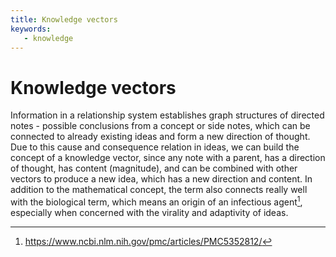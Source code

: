 ```yaml
---
title: Knowledge vectors
keywords: 
   - knowledge
---
```


# Knowledge vectors

Information in a relationship system establishes graph structures of directed notes - possible conclusions from a concept or side notes, which can be connected to already existing ideas and form a new direction of thought. Due to this cause and consequence relation in ideas, we can build the concept of a knowledge vector, since any note with a parent, has a direction of thought, has content (magnitude), and can be combined with other vectors to produce a new idea, which has a new direction and content. In addition to the mathematical concept, the term also connects really well with the biological term, which means an origin of an infectious agent[^1], especially when concerned with the virality and adaptivity of ideas.

[^1]: https://www.ncbi.nlm.nih.gov/pmc/articles/PMC5352812/